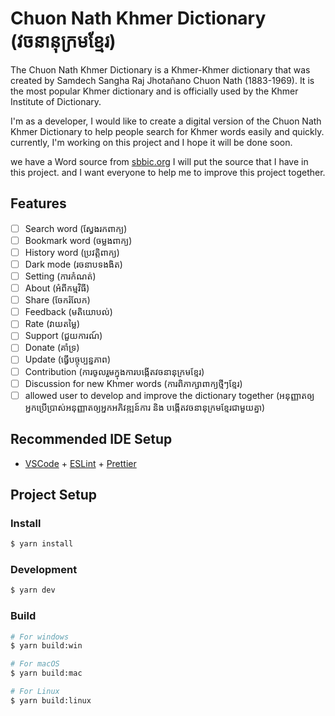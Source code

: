 # Chuon Nath Khmer Dictionary (វចនានុក្រមខ្មែរ)

The Chuon Nath Khmer Dictionary is a Khmer-Khmer dictionary that was created by Samdech Sangha Raj Jhotañano Chuon Nath (1883-1969). It is the most popular Khmer dictionary and is officially used by the Khmer Institute of Dictionary.

I'm as a developer, I would like to create a digital version of the Chuon Nath Khmer Dictionary to help people search for Khmer words easily and quickly. currently, I'm working on this project and I hope it will be done soon.

we have a Word source from [sbbic.org](https://sbbic.org/2014/06/16/free-khmer-english-dictionary-download/) I will put the source that I have in this project. and I want everyone to help me to improve this project together.

## Features

- [ ] Search word (ស្វែងរកពាក្យ)
- [ ] Bookmark word (ចម្លងពាក្យ)
- [ ] History word (ប្រវត្តិពាក្យ)
- [ ] Dark mode (រចនាបទងងិត)
- [ ] Setting (ការកំណត់)
- [ ] About (អំពីកម្មវិធី)
- [ ] Share (ចែករំលែក)
- [ ] Feedback (មតិយោបល់)
- [ ] Rate (វាយតម្លៃ)
- [ ] Support (ជួយការណ៍)
- [ ] Donate (គាំទ្រ)
- [ ] Update (ធ្វើបច្ចុប្បន្នភាព)
- [ ] Contribution (ការចូលរួមក្នុងការបង្កើតវចនានុក្រមខ្មែរ)
- [ ] Discussion for new Khmer words (ការពិភាក្សាពាក្យថ្មីៗខ្មែរ)
- [ ] allowed user to develop and improve the dictionary together (អនុញ្ញាតឲ្យអ្នកប្រើប្រាស់អនុញ្ញាតឲ្យអ្នកអភិវឌ្ឍន៍ការ និង បង្កើតវចនានុក្រមខ្មែរជាមួយគ្នា)

## Recommended IDE Setup

- [VSCode](https://code.visualstudio.com/) + [ESLint](https://marketplace.visualstudio.com/items?itemName=dbaeumer.vscode-eslint) + [Prettier](https://marketplace.visualstudio.com/items?itemName=esbenp.prettier-vscode)

## Project Setup

### Install

```bash
$ yarn install
```

### Development

```bash
$ yarn dev
```

### Build

```bash
# For windows
$ yarn build:win

# For macOS
$ yarn build:mac

# For Linux
$ yarn build:linux
```

